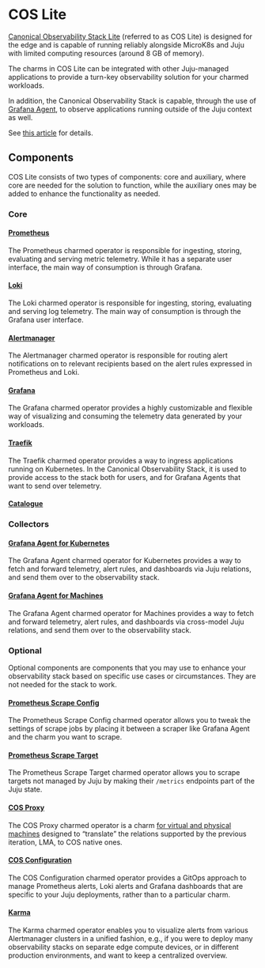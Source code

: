 # COS Lite

[Canonical Observability Stack Lite](https://charmhub.io/cos-lite)
(referred to as COS Lite) is designed for the edge and is capable of 
running reliably alongside MicroK8s and Juju with limited computing 
resources (around 8 GB of memory).

The charms in COS Lite can be integrated with other Juju-managed applications 
to provide a turn-key observability solution for your charmed workloads. 

In addition, the Canonical Observability Stack is capable, through the use of
[Grafana Agent](https://charmhub.io/grafana-agent-k8s), to observe applications
running outside of the Juju context as well.

See [this article](https://charmhub.io/topics/canonical-observability-stack/how-to/integrate-cos-lite-with-uncharmed-applications)
for details.

## Components


COS Lite consists of two types of components: core and auxiliary, where core
are needed for the solution to function, while the auxiliary ones may be added
to enhance the functionality as needed.

### Core

#### [Prometheus](https://charmhub.io/prometheus-k8s)

The Prometheus charmed operator is responsible for ingesting, storing, evaluating
and serving metric telemetry. While it has a separate user interface, the main way 
of consumption is through Grafana.

#### [Loki](https://charmhub.io/loki-k8s)

The Loki charmed operator is responsible for ingesting, storing, evaluating and
serving log telemetry. The main way of consumption is through the Grafana user
interface.

#### [Alertmanager](https://charmhub.io/alertmanager-k8s)

The Alertmanager charmed operator is responsible for routing alert notifications
on to relevant recipients based on the alert rules expressed in Prometheus and Loki.

#### [Grafana](https://charmhub.io/grafana-k8s)

The Grafana charmed operator provides a highly customizable and flexible way
of visualizing and consuming the telemetry data generated by your workloads.

#### [Traefik](https://charmhub.io/traefik-k8s)

The Traefik charmed operator provides a way to ingress applications running
on Kubernetes. In the Canonical Observability Stack, it is used to provide
access to the stack both for users, and for Grafana Agents that want to send
over telemetry.


#### [Catalogue](https://charmhub.io/catalogue-k8s)

### Collectors

#### [Grafana Agent for Kubernetes](https://charmhub.io/grafana-agent-k8s)

The Grafana Agent charmed operator for Kubernetes provides a way to fetch and 
forward telemetry, alert rules, and dashboards via Juju relations, and send 
them over to the observability stack.


#### [Grafana Agent for Machines](https://charmhub.io/grafana-agent)

The Grafana Agent charmed operator for Machines provides a way to fetch and 
forward telemetry, alert rules, and dashboards via cross-model Juju relations,
and send them over to the observability stack.

### Optional

Optional components are components that you may use to enhance your observability stack
based on specific use cases or circumstances. They are not needed for the stack to work.

#### [Prometheus Scrape Config](https://charmhub.io/prometheus-scrape-config-k8s)

The Prometheus Scrape Config charmed operator allows you to 
tweak the settings of scrape jobs by placing it between a scraper like
Grafana Agent and the charm you want to scrape.

#### [Prometheus Scrape Target](https://charmhub.io/prometheus-scrape-target-k8s)

The Prometheus Scrape Target charmed operator allows you to scrape targets not managed by Juju
by making their ``/metrics`` endpoints part of the Juju state.

#### [COS Proxy](https://charmhub.io/cos-proxy)

The COS Proxy charmed operator is a charm [for virtual and physical machines](https://documentation.ubuntu.com/juju/3.6/howto/manage-charms/index.html#build-a-charm)
designed to “translate” the relations supported by the previous iteration, LMA, to COS native ones.

#### [COS Configuration](https://charmhub.io/cos-configuration-k8s)

The COS Configuration charmed operator provides a GitOps approach to manage Prometheus alerts, 
Loki alerts and Grafana dashboards that are specific to your Juju deployments, rather than 
to a particular charm.

#### [Karma](https://charmhub.io/karma-k8s)

The Karma charmed operator enables you to visualize alerts from various Alertmanager clusters
in a unified fashion, e.g., if you were to deploy many observability stacks  on separate edge 
compute devices, or in different production environments, and want to keep a centralized 
overview.
